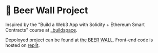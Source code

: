 # 🍺 Beer Wall Project

Inspired by the "Build a Web3 App with Solidity + Ethereum Smart Contracts" course at [_buildspace](https://buildspace.so/).

Depoloyed project can be found at [the BEER WALL](https://beer-wall.therealmrt.repl.co/). Front-end code is hosted on [replit](https://replit.com/).

